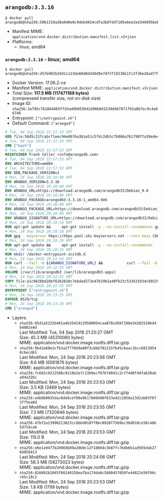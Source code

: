 ## `arangodb:3.3.16`

```console
$ docker pull arangodb@sha256:50b1319a30a940e0c9deb4654cdfa3b8fd47105e6ee2ee349d956eb80ac2b9ef
```

-	Manifest MIME: `application/vnd.docker.distribution.manifest.list.v2+json`
-	Platforms:
	-	linux; amd64

### `arangodb:3.3.16` - linux; amd64

```console
$ docker pull arangodb@sha256:d5fb902b2b91c123da60d0d348d9e7df3f19236b1fc2f36e26a47793fb906ab9
```

-	Docker Version: 17.06.2-ce
-	Manifest MIME: `application/vnd.docker.distribution.manifest.v2+json`
-	Total Size: **117.5 MB (117471188 bytes)**  
	(compressed transfer size, not on-disk size)
-	Image ID: `sha256:3a795c7b1864465ffd3a40b055642d90b0d1539d4b7871f92a8b7ec9c4a86746`
-	Entrypoint: `["\/entrypoint.sh"]`
-	Default Command: `["arangod"]`

```dockerfile
# Tue, 04 Sep 2018 21:21:24 GMT
ADD file:58d5c21fcabcf1eec94e8676a3b1e51c5fdc2db5c7b866a761f907fa30ede4d8 in / 
# Tue, 04 Sep 2018 21:21:24 GMT
CMD ["bash"]
# Tue, 04 Sep 2018 22:57:53 GMT
MAINTAINER Frank Celler <info@arangodb.com>
# Tue, 04 Sep 2018 22:57:53 GMT
ENV ARCHITECTURE=amd64
# Tue, 04 Sep 2018 22:57:53 GMT
ENV DEB_PACKAGE_VERSION=1
# Mon, 24 Sep 2018 20:20:00 GMT
ENV ARANGO_VERSION=3.3.16
# Mon, 24 Sep 2018 20:20:00 GMT
ENV ARANGO_URL=https://download.arangodb.com/arangodb33/Debian_9.0
# Mon, 24 Sep 2018 20:20:00 GMT
ENV ARANGO_PACKAGE=arangodb3-3.3.16-1_amd64.deb
# Mon, 24 Sep 2018 20:20:00 GMT
ENV ARANGO_PACKAGE_URL=https://download.arangodb.com/arangodb33/Debian_9.0/amd64/arangodb3-3.3.16-1_amd64.deb
# Mon, 24 Sep 2018 20:20:00 GMT
ENV ARANGO_SIGNATURE_URL=https://download.arangodb.com/arangodb33/Debian_9.0/amd64/arangodb3-3.3.16-1_amd64.deb.asc
# Mon, 24 Sep 2018 20:20:10 GMT
RUN apt-get update &&     apt-get install -y --no-install-recommends gpg dirmngr     &&     rm -rf /var/lib/apt/lists/*
# Mon, 24 Sep 2018 20:20:18 GMT
RUN gpg --keyserver hkps://hkps.pool.sks-keyservers.net --recv-keys CD8CB0F1E0AD5B52E93F41E7EA93F5E56E751E9B
# Mon, 24 Sep 2018 20:20:29 GMT
RUN apt-get update &&     apt-get install -y --no-install-recommends         libjemalloc1         ca-certificates         pwgen         curl     &&     rm -rf /var/lib/apt/lists/*
# Mon, 24 Sep 2018 20:20:31 GMT
RUN mkdir /docker-entrypoint-initdb.d
# Mon, 24 Sep 2018 20:22:54 GMT
RUN curl --fail -O ${ARANGO_SIGNATURE_URL} &&           curl --fail -O ${ARANGO_PACKAGE_URL} &&             gpg --verify ${ARANGO_PACKAGE}.asc &&     (echo arangodb3 arangodb3/password password test | debconf-set-selections) &&     (echo arangodb3 arangodb3/password_again password test | debconf-set-selections) &&     DEBIAN_FRONTEND="noninteractive" dpkg -i ${ARANGO_PACKAGE} &&     rm -rf /var/lib/arangodb3/* &&     sed -ri         -e 's!127\.0\.0\.1!0.0.0.0!g'         -e 's!^(file\s*=).*!\1 -!'         -e 's!^\s*uid\s*=.*!!'         /etc/arangodb3/arangod.conf     && chgrp 0 /var/lib/arangodb3 /var/lib/arangodb3-apps     && chmod 775 /var/lib/arangodb3 /var/lib/arangodb3-apps     &&     rm -f ${ARANGO_PACKAGE}*
# Mon, 24 Sep 2018 20:22:55 GMT
VOLUME [/var/lib/arangodb3 /var/lib/arangodb3-apps]
# Mon, 24 Sep 2018 20:22:55 GMT
COPY file:a1c9828bd2bbf6262810c7ebdad273e47b19b1e40fb23c533431934c89329a8f in /entrypoint.sh 
# Mon, 24 Sep 2018 20:22:55 GMT
ENTRYPOINT ["/entrypoint.sh"]
# Mon, 24 Sep 2018 20:23:25 GMT
EXPOSE 8529/tcp
# Mon, 24 Sep 2018 20:23:26 GMT
CMD ["arangod"]
```

-	Layers:
	-	`sha256:05d1a5232b461a4b35424129580054caa878cd56f100e34282510bd4b4082e4d`  
		Last Modified: Tue, 04 Sep 2018 21:25:27 GMT  
		Size: 45.3 MB (45310060 bytes)  
		MIME: application/vnd.docker.image.rootfs.diff.tar.gzip
	-	`sha256:9b42a69e2cfb3a2f77669e80f3cbbb781215fb45cbaac1bcc68139540cbecd61`  
		Last Modified: Mon, 24 Sep 2018 20:23:56 GMT  
		Size: 6.6 MB (6561876 bytes)  
		MIME: application/vnd.docker.image.rootfs.diff.tar.gzip
	-	`sha256:7c682c9222586c9210e2e7c13b9ecf07674041c2cf74d0f44fa638aba94a32bc`  
		Last Modified: Mon, 24 Sep 2018 20:23:53 GMT  
		Size: 3.5 KB (3469 bytes)  
		MIME: application/vnd.docker.image.rootfs.diff.tar.gzip
	-	`sha256:e4b0b0035dac0de8cef00a9b17b66b08f633e42c2858a13d2ab03f6f37f5ea8d`  
		Last Modified: Mon, 24 Sep 2018 20:23:55 GMT  
		Size: 7.3 MB (7320846 bytes)  
		MIME: application/vnd.docker.image.rootfs.diff.tar.gzip
	-	`sha256:47bf2a13990213023cc8bbd0187f8bc0928f7569ec38d018ce50c48b5d75dca6`  
		Last Modified: Mon, 24 Sep 2018 20:23:53 GMT  
		Size: 115.0 B  
		MIME: application/vnd.docker.image.rootfs.diff.tar.gzip
	-	`sha256:e0e1a9477b28903b89a28b0c12f18894c3b87fc76db6b1ad565dab2769858413`  
		Last Modified: Mon, 24 Sep 2018 20:24:06 GMT  
		Size: 58.3 MB (58273023 bytes)  
		MIME: application/vnd.docker.image.rootfs.diff.tar.gzip
	-	`sha256:826092b2045f68248158ea7ba174da0c5b80457058fe44822e50f86cc65c10c2`  
		Last Modified: Mon, 24 Sep 2018 20:23:53 GMT  
		Size: 1.8 KB (1799 bytes)  
		MIME: application/vnd.docker.image.rootfs.diff.tar.gzip
